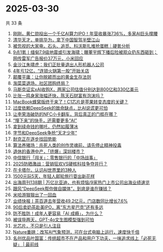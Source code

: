 # 2025-03-30

共 33 条

<!-- BEGIN 36KR -->
<!-- 最后更新时间 2025-03-30 00:29:07 +0800 -->
1. [刚刚，黄仁勋投出一个千亿AI算力IPO！年营收暴涨736%，多家AI巨头撑腰](https://36kr.com/p/3226527181012099)
1. [清华天才，单挑华为，拿下中国智驾半壁江山](https://36kr.com/p/3225916831480965)
1. [被忽视的大家电，石头、追觅、科沃斯扎堆抢蛋糕｜硬氪分析](https://36kr.com/p/3225666046508422)
1. [9点1氪丨缅甸7.9级地震或引发海啸；曝董宇辉下播后险被观众扔东西砸到；网传雷军广告报价37万元，小米回应](https://36kr.com/p/3226109709073537)
1. [金沙江朱啸虎：我们正批量退出人形机器人公司](https://36kr.com/p/3226797563903364)
1. [4年亏12亿，“连锁火锅第一股”开始关店](https://36kr.com/p/3226686114626949)
1. [颠覆平庸：让你脱颖而出的黄金生存法则](https://36kr.com/p/3181844222759810)
1. [淘菜菜退场，社区团购终局？](https://36kr.com/p/3225906791447944)
1. [马斯克证实xAI收购X，两家公司估值分别达到800亿和330亿美元](https://36kr.com/p/3226690407939459)
1. [比张一鸣身家涨幅还快，陈天石财富有泡沫吗？](https://36kr.com/p/3226065932396033)
1. [MacBook蜂窝版终于来了！C1芯片是苹果转变态度的关键？](https://36kr.com/p/3226807040615937)
1. [过度依赖DeepSeek的致命缺点，比AI说谎更可怕](https://36kr.com/p/3224218286934919)
1. [让李荣浩破防的NFC小卡翻车，背后真正的门槛在哪？](https://36kr.com/p/3226697373351044)
1. [“慢下来”的快手，还需要更多“AI”](https://36kr.com/p/3226048180124803)
1. [拿到续命钱的哪吒，仍然如履薄冰](https://36kr.com/p/3226643557399939)
1. [字节和DeepSeek争抢“天才少年”](https://36kr.com/p/3226984859532420)
1. [耐克正在逐步找回势能](https://36kr.com/p/3225938474663048)
1. [算法养猪场：杀死人类的创作灵魂前，请先停止精神投毒](https://36kr.com/p/3225891526599940)
1. [退休的香港中产，「挤爆」深圳楼市？](https://36kr.com/p/3226638897560966)
1. [中信银行「闯关」：零售银行的「中场战事」](https://36kr.com/p/3225915731721344)
1. [2025防晒激战：营销狂欢VS硬核科技争夺并行？](https://36kr.com/p/3225920566492546)
1. [在卡塔尔，认识AI世界里的3种人](https://36kr.com/p/3226581149940864)
1. [1500元玩5天，年轻人邮轮旅行耍出新花样](https://36kr.com/p/3225959400471937)
1. [出海周刊138期 | 万亿比亚迪，也有烦恼/9家热门上市公司出海业绩速览](https://36kr.com/p/3226696033090693)
1. [跟风“DeepSeek帮你做自媒体”，到底是谁在赚钱？](https://36kr.com/p/3226847639534978)
1. [米哈游狠狠出了一回血](https://36kr.com/p/3226806117629320)
1. [业绩快报丨茶百道去年营收49.2亿元，门店数同比增长7.6%](https://36kr.com/p/3226661015944585)
1. [90后卖奶茶赴美IPO，离“东方星巴克”还有多远](https://36kr.com/p/3226798450539651)
1. [防不胜防！成年人更容易「AI 成瘾」，为什么？](https://36kr.com/p/3226815941754246)
1. [被误导两天，GPT-4o文生图模型强到可怕](https://36kr.com/p/3226788210179458)
1. [光芯片，不只是引人注目](https://36kr.com/p/3226818908224902)
1. [Nature重磅：改写AI气象预测，可在台式电脑上运行，速度快千倍](https://36kr.com/p/3226816678837378)
1. [名创优品叶国富：传统超市不在产品和用户下功夫，一味追求线上「必死无疑」 | 最前线](https://36kr.com/p/3227438006418566)
<!-- END 36KR -->